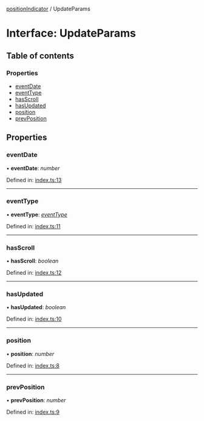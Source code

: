 [positionIndicator](../README.md) / UpdateParams

# Interface: UpdateParams

## Table of contents

### Properties

- [eventDate](updateparams.md#eventdate)
- [eventType](updateparams.md#eventtype)
- [hasScroll](updateparams.md#hasscroll)
- [hasUpdated](updateparams.md#hasupdated)
- [position](updateparams.md#position)
- [prevPosition](updateparams.md#prevposition)

## Properties

### eventDate

• **eventDate**: *number*

Defined in: [index.ts:13](https://github.com/kunukn/position-indicator/blob/52afbef/src/index.ts#L13)

___

### eventType

• **eventType**: [*eventType*](../README.md#eventtype)

Defined in: [index.ts:11](https://github.com/kunukn/position-indicator/blob/52afbef/src/index.ts#L11)

___

### hasScroll

• **hasScroll**: *boolean*

Defined in: [index.ts:12](https://github.com/kunukn/position-indicator/blob/52afbef/src/index.ts#L12)

___

### hasUpdated

• **hasUpdated**: *boolean*

Defined in: [index.ts:10](https://github.com/kunukn/position-indicator/blob/52afbef/src/index.ts#L10)

___

### position

• **position**: *number*

Defined in: [index.ts:8](https://github.com/kunukn/position-indicator/blob/52afbef/src/index.ts#L8)

___

### prevPosition

• **prevPosition**: *number*

Defined in: [index.ts:9](https://github.com/kunukn/position-indicator/blob/52afbef/src/index.ts#L9)

